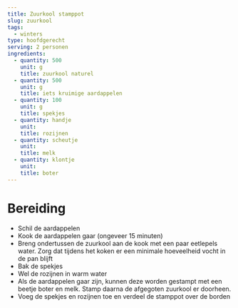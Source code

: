 ```yaml
---
title: Zuurkool stamppot
slug: zuurkool
tags:
  - winters
type: hoofdgerecht
serving: 2 personen
ingredients:
  - quantity: 500
    unit: g
    title: zuurkool naturel
  - quantity: 500
    unit: g
    title: iets kruimige aardappelen
  - quantity: 100
    unit: g
    title: spekjes
  - quantity: handje
    unit:
    title: rozijnen
  - quantity: scheutje
    unit:
    title: melk
  - quantity: klontje
    unit:
    title: boter
---
```


# Bereiding

- Schil de aardappelen
- Kook de aardappelen gaar (ongeveer 15 minuten)
- Breng ondertussen de zuurkool aan de kook met een paar eetlepels water. Zorg dat tijdens het koken er een minimale hoeveelheid vocht in de pan blijft
- Bak de spekjes
- Wel de rozijnen in warm water
- Als de aardappelen gaar zijn, kunnen deze worden gestampt met een beetje boter en melk. Stamp daarna de afgegoten zuurkool er doorheen.
- Voeg de spekjes en rozijnen toe en verdeel de stamppot over de borden
